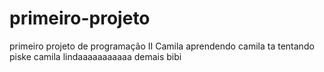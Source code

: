 # primeiro-projeto
primeiro projeto de programação II
Camila aprendendo
camila ta tentando
piske
camila lindaaaaaaaaaaa demais bibi
